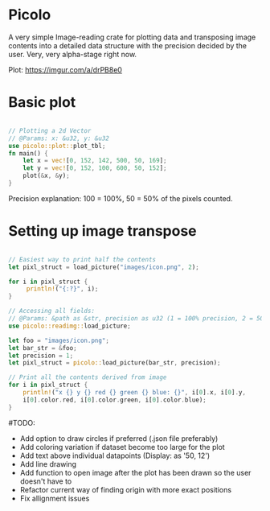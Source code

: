 # Picolo
A very simple Image-reading crate for plotting data and transposing image contents into a detailed data structure with the precision decided by the user. Very, very alpha-stage right now.

Plot: https://imgur.com/a/drPB8e0

# Basic plot

```rust

// Plotting a 2d Vector
// @Params: x: &u32, y: &u32
use picolo::plot::plot_tbl;
fn main() {
    let x = vec![0, 152, 142, 500, 50, 169];
    let y = vec![0, 152, 100, 600, 50, 152];
    plot(&x, &y);
}
```

Precision explanation: 100 = 100%, 50 = 50% of the pixels counted.

# Setting up image transpose

```rust

// Easiest way to print half the contents
let pixl_struct = load_picture("images/icon.png", 2);

for i in pixl_struct {
     println!("{:?}", i); 
}

// Accessing all fields:
// @Params: &path as &str, precision as u32 (1 = 100% precision, 2 = 50%, ...)  
use picolo::readimg::load_picture;

let foo = "images/icon.png"; 
let bar_str = &foo;
let precision = 1;
let pixl_struct = picolo::load_picture(bar_str, precision);

// Print all the contents derived from image
for i in pixl_struct {
    println!("x {} y {} red {} green {} blue: {}", i[0].x, i[0].y, 
    i[0].color.red, i[0].color.green, i[0].color.blue);
}

```

#TODO:
* Add option to draw circles if preferred (.json file preferably)
* Add coloring variation if dataset become too large for the plot
* Add text above individual datapoints (Display: as '50, 12')
* Add line drawing
* Add function to open image after the plot has been drawn so the user doesn't have to
* Refactor current way of finding origin with more exact positions
* Fix allignment issues
